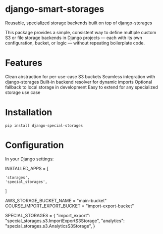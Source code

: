 # django-smart-storages

Reusable, specialized storage backends built on top of django-storages

This package provides a simple, consistent way to define multiple custom S3 or file storage backends in Django projects — each with its own configuration, bucket, or logic — without repeating boilerplate code.

# Features

Clean abstraction for per-use-case S3 buckets
Seamless integration with django-storages
Built-in backend resolver for dynamic imports
Optional fallback to local storage in development
Easy to extend for any specialized storage use case

# Installation

`pip install django-special-storages`

# Configuration

In your Django settings:

INSTALLED_APPS = [

    'storages',
    'special_storages',
]

AWS_STORAGE_BUCKET_NAME = "main-bucket"
COURSE_IMPORT_EXPORT_BUCKET = "import-export-bucket"

SPECIAL_STORAGES = {
    "import_export": "special_storages.s3.ImportExportS3Storage",
    "analytics": "special_storages.s3.AnalyticsS3Storage",
}
